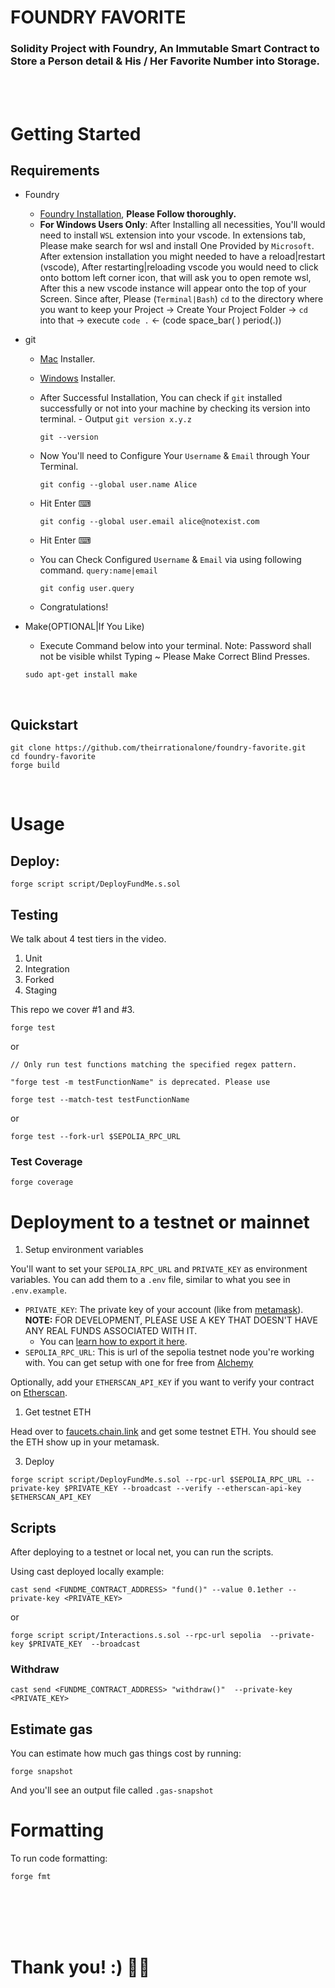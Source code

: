 # FOUNDRY FAVORITE
### Solidity Project with Foundry, An Immutable Smart Contract to Store a Person detail & His / Her Favorite Number into Storage.

<br>
<br>

# Getting Started

## Requirements

- Foundry
    - [Foundry Installation](https://book.getfoundry.sh/getting-started/installation), **Please Follow thoroughly.**
    - **For Windows Users Only**: After Installing all necessities, You'll would need to install `WSL` extension into your vscode. In extensions tab, Please make search for wsl and install One Provided by `Microsoft`. After extension installation you might needed to have a reload|restart (vscode), After restarting|reloading vscode you would need to click onto bottom left corner icon, that will ask you to open remote wsl, After this a new vscode instance will appear onto the top of your Screen. Since after, Please (`Terminal|Bash`) `cd` to the directory where you want to keep your Project -> Create Your Project Folder -> `cd` into that -> execute `code .` <- (code space_bar( ) period(.))

- git
    - [Mac](https://sourceforge.net/projects/git-osx-installer/files/) Installer.
    - [Windows](https://gitforwindows.org/) Installer.
    - After Successful Installation, You can check if `git` installed successfully or not into your machine by checking its version into terminal. - Output `git version x.y.z`
        ```terminal
        git --version
        ```
    
    - Now You'll need to Configure Your `Username` & `Email` through Your Terminal.
        ```terminal
        git config --global user.name Alice
        ```
    - Hit Enter ⌨
        ```terminal
        git config --global user.email alice@notexist.com
        ```
    - Hit Enter ⌨
    - You can Check Configured `Username` & `Email` via using following command. `query:name|email`
        ```terminal
        git config user.query
        ```
    - Congratulations!

- Make(OPTIONAL|If You Like)
    - Execute Command below into your terminal. Note: Password shall not be visible whilst Typing ~ Please Make Correct Blind Presses.
    ```terminal
    sudo apt-get install make
    ```

<br>

## Quickstart
```terminal
git clone https://github.com/theirrationalone/foundry-favorite.git
cd foundry-favorite
forge build
```

<br>

# Usage

## Deploy:

```
forge script script/DeployFundMe.s.sol
```

## Testing

We talk about 4 test tiers in the video. 

1. Unit
2. Integration
3. Forked
4. Staging

This repo we cover #1 and #3. 


```
forge test
```

or 

```
// Only run test functions matching the specified regex pattern.

"forge test -m testFunctionName" is deprecated. Please use 

forge test --match-test testFunctionName
```

or

```
forge test --fork-url $SEPOLIA_RPC_URL
```

### Test Coverage

```
forge coverage
```


# Deployment to a testnet or mainnet

1. Setup environment variables

You'll want to set your `SEPOLIA_RPC_URL` and `PRIVATE_KEY` as environment variables. You can add them to a `.env` file, similar to what you see in `.env.example`.

- `PRIVATE_KEY`: The private key of your account (like from [metamask](https://metamask.io/)). **NOTE:** FOR DEVELOPMENT, PLEASE USE A KEY THAT DOESN'T HAVE ANY REAL FUNDS ASSOCIATED WITH IT.
  - You can [learn how to export it here](https://metamask.zendesk.com/hc/en-us/articles/360015289632-How-to-Export-an-Account-Private-Key).
- `SEPOLIA_RPC_URL`: This is url of the sepolia testnet node you're working with. You can get setup with one for free from [Alchemy](https://alchemy.com/?a=673c802981)

Optionally, add your `ETHERSCAN_API_KEY` if you want to verify your contract on [Etherscan](https://etherscan.io/).

1. Get testnet ETH

Head over to [faucets.chain.link](https://faucets.chain.link/) and get some testnet ETH. You should see the ETH show up in your metamask.

3. Deploy

```
forge script script/DeployFundMe.s.sol --rpc-url $SEPOLIA_RPC_URL --private-key $PRIVATE_KEY --broadcast --verify --etherscan-api-key $ETHERSCAN_API_KEY
```

## Scripts

After deploying to a testnet or local net, you can run the scripts. 

Using cast deployed locally example: 

```
cast send <FUNDME_CONTRACT_ADDRESS> "fund()" --value 0.1ether --private-key <PRIVATE_KEY>
```

or
```
forge script script/Interactions.s.sol --rpc-url sepolia  --private-key $PRIVATE_KEY  --broadcast
```

### Withdraw

```
cast send <FUNDME_CONTRACT_ADDRESS> "withdraw()"  --private-key <PRIVATE_KEY>
```

## Estimate gas

You can estimate how much gas things cost by running:

```
forge snapshot
```

And you'll see an output file called `.gas-snapshot`


# Formatting


To run code formatting:
```
forge fmt
```

<br>
<br>
<br>
<br>

# Thank you! :) 🏴‍☠️
